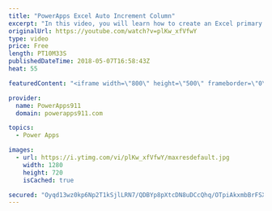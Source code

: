 ```yaml
---
title: "PowerApps Excel Auto Increment Column"
excerpt: "In this video, you will learn how to create an Excel primary key with PowerApps. Lots of data sources like SQL and SharePoint handle this for you but if your data source does not then this is the video for you. You will use the Last function and some form customizations to accomplish the goal.  Getting"
originalUrl: https://youtube.com/watch?v=plKw_xfVfwY
type: video
price: Free
length: PT10M33S
publishedDateTime: 2018-05-07T16:58:43Z
heat: 55

featuredContent: "<iframe width=\"800\" height=\"500\" frameborder=\"0\" src=\"https://www.youtube.com/embed/plKw_xfVfwY\" allow=\"accelerometer; autoplay; encrypted-media; gyroscope; picture-in-picture\" allowfullscreen></iframe>"

provider:
  name: PowerApps911
  domain: powerapps911.com

topics:
  - Power Apps

images:
  - url: https://i.ytimg.com/vi/plKw_xfVfwY/maxresdefault.jpg
    width: 1280
    height: 720
    isCached: true

secured: "Oyqd13wz0kp6Np2T1kSjlLRN7/QDBYp8pXtcDN8uDCcQhq/OTpiAkxmbBrFSXbs174Kpo0rvXPrUcRhsNzmcm+b6FnjLze8EgeLMeYShAKQV/9OASbHBqKKy0J3B6K9TENdRgDm/xdk1+cCqHPpqtjR+yPgutqCfQ901RAQnjj+QPpj4JitRicWHQQT2HS/Zheo2PGY9zsP89JC9cr/SHzI7uX2u0slANRyMfKVD2YHntHrax+xqwRloIPIqkol8S7cTby2GnPYgyinpdi49r5QuowuP3Daxw/TAvQ89u6uxPnUH/aOfSQqQVZ2POtQR2lpBl8FlQBnmxyHEMliYfQHHfHQIHZzzl2bqvwngl0B6EIflxkbTB99ErYvotmyWAYSOfy1RlAc8SEqgcPSlRa5+bUwzXVNlAM/c6Y7Ot8U=;0VWhXxlHOhlJU3gr1gO4lg=="
---
```


